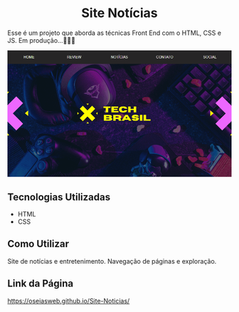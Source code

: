 <h1 align="center">Site Notícias</h1>

<p>Esse é um projeto que aborda as técnicas Front End com o HTML, CSS e JS.
Em produção...🦾👨‍💻</p>

<img src="./src/imagens/animacao.gif" alt="Imagem Capa home" title="Tech Brasil">

## Tecnologias Utilizadas
- HTML
- CSS

## Como Utilizar
Site de notícias e entretenimento. Navegação de páginas e exploração. 

## Link da Página
https://oseiasweb.github.io/Site-Noticias/

